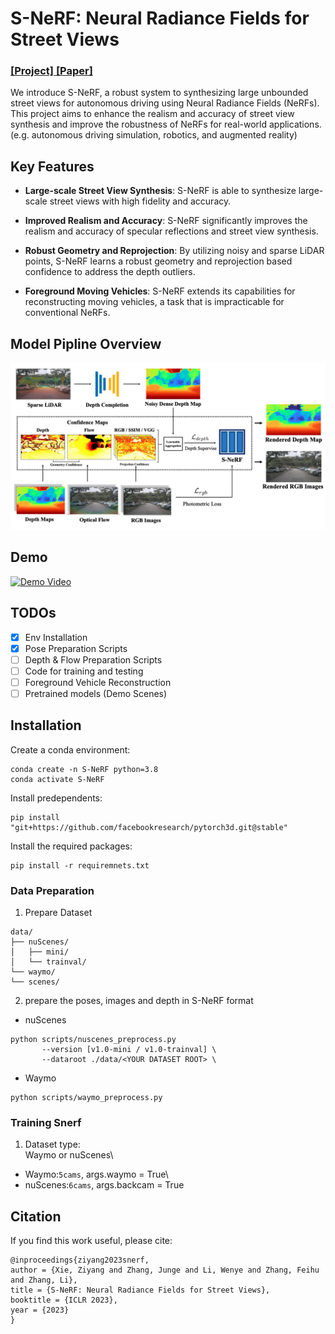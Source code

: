 # S-NeRF: Neural Radiance Fields for Street Views
### [[Project]](https://ziyang-xie.github.io/s-nerf/)[ [Paper]](https://arxiv.org/abs/2303.00749) 

We introduce S-NeRF, a robust system to synthesizing large unbounded street views for autonomous driving using Neural Radiance Fields (NeRFs). This project aims to enhance the realism and accuracy of street view synthesis and improve the robustness of NeRFs for real-world applications. (e.g. autonomous driving simulation, robotics, and augmented reality)

## Key Features

- **Large-scale Street View Synthesis**: S-NeRF is able to synthesize large-scale street views with high fidelity and accuracy.

- **Improved Realism and Accuracy**: S-NeRF significantly improves the realism and accuracy of specular reflections and street view synthesis.

- **Robust Geometry and Reprojection**: By utilizing noisy and sparse LiDAR points, S-NeRF learns a robust geometry and reprojection based confidence to address the depth outliers.

- **Foreground Moving Vehicles**: S-NeRF extends its capabilities for reconstructing moving vehicles, a task that is impracticable for conventional NeRFs.

## Model Pipline Overview
![Model](./assets/model.png)

## Demo
[![Demo Video](https://img.youtube.com/vi/CY4NK-bvEus/0.jpg)](https://www.youtube.com/embed/CY4NK-bvEus)

## TODOs
- [x] Env Installation
- [x] Pose Preparation Scripts
- [ ] Depth & Flow Preparation Scripts
- [ ] Code for training and testing
- [ ] Foreground Vehicle Reconstruction
- [ ] Pretrained models (Demo Scenes)

## Installation
Create a conda environment:
```
conda create -n S-NeRF python=3.8 
conda activate S-NeRF
```

Install predependents:
```
pip install "git+https://github.com/facebookresearch/pytorch3d.git@stable"
```

Install the required packages:
```
pip install -r requiremnets.txt
```

### Data Preparation
1. Prepare Dataset
```
data/
├── nuScenes/
│   ├── mini/
│   └── trainval/
└── waymo/
└── scenes/
```

2. prepare the poses, images and depth in S-NeRF format
- nuScenes
```
python scripts/nuscenes_preprocess.py 
       --version [v1.0-mini / v1.0-trainval] \
       --dataroot ./data/<YOUR DATASET ROOT> \
```

- Waymo 
```
python scripts/waymo_preprocess.py
```


### Training Snerf 
1. Dataset type: \
Waymo or nuScenes\
- Waymo:`5cams`, args.waymo = True\
- nuScenes:`6cams`, args.backcam = True

## Citation

If you find this work useful, please cite:
```
@inproceedings{ziyang2023snerf,
author = {Xie, Ziyang and Zhang, Junge and Li, Wenye and Zhang, Feihu and Zhang, Li},
title = {S-NeRF: Neural Radiance Fields for Street Views},
booktitle = {ICLR 2023},
year = {2023}
}
```



